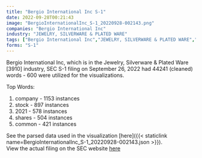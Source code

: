 ```yaml
---
title: "Bergio International Inc S-1"
date: 2022-09-28T00:21:43
image: "BergioInternationalInc_S-1_20220928-002143.png"
companies: "Bergio International Inc"
industry: "JEWELRY, SILVERWARE & PLATED WARE"
tags: ["Bergio International Inc","JEWELRY, SILVERWARE & PLATED WARE","09-26-2022","S-1"]
forms: "S-1"
---
```

Bergio International Inc, which is in the Jewelry, Silverware & Plated Ware [3910] industry, SEC S-1 filing on September 26, 2022 had 44241 (cleaned) words - 600 were utilized for the visualizations.

Top Words:
1. company - 1153 instances
2. stock - 897 instances
3. 2021 - 578 instances
4. shares - 504 instances
5. common - 421 instances


See the parsed data used in the visualization [here]({{< staticlink name=BergioInternationalInc_S-1_20220928-002143.json >}}).  
View the actual filing on the SEC website [here](https://www.sec.gov/Archives/edgar/data/1431074/0001213900-22-058909.txt)